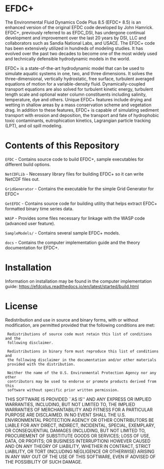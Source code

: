 # EFDC+

The Environmental Fluid Dynamics Code Plus 8.5 (EFDC+ 8.5) is an enhanced version of the original EFDC code developed by John Hamrick.  EFDC+, previously referred to as EFDC_DSI, has undergone continual development and improvement over the last 20 years by DSI, LLC and collaborators such as Sandia National Labs, and USACE.  The EFDC+ code has been extensively utilized in hundreds of modeling studies.  It has evolved over the past two decades to become one of the most widely used and technically defensible hydrodynamic models in the world. 

 
EFDC+ is a state-of-the-art hydrodynamic model that can be used to simulate aquatic systems in one, two, and three dimensions.  It solves the three-dimensional, vertically hydrostatic, free surface, turbulent averaged equations of motion for a variable-density fluid.  Dynamically-coupled transport equations are also solved for turbulent kinetic energy, turbulent length scale and optional water column constituents including salinity, temperature, dye and others.  Unique EFDC+ features include drying and wetting in shallow areas by a mass conservation scheme and vegetation drag.  In addition to these features, EFDC+ is capable of simulating sediment transport with erosion and deposition, the transport and fate of hydrophobic toxic contaminants, eutrophication kinetics, Lagrangian particle tracking (LPT), and oil spill modeling. 


# Contents of this Repository

``EFDC`` - Contains source code to build EFDC+, sample executables for different build options.

``NetCDFLib`` - Necessary library files for building EFDC+ so it can write NetCDF files out.

``GridGenerator`` - Contains the executable for the simple Grid Generator for EFDC+

``GetEFDC`` - Contains source code for building utility that helps extract EFDC+ formatted binary time series data.

``WASP`` - Provides some files necessary for linkage with the WASP code (advanced user feature).

``SampleModels/`` - Contains several sample EFDC+ models.

``docs`` - Contains the computer implementation guide and the theory documentation for EFDC+.

# Installation

Information on installation may be found in the computer implementation guide: https://efdcplus.readthedocs.io/en/latest/started/build.html
		
# License

Redistribution and use in source and binary forms, with or without modification, 
are permitted provided that the following conditions are met:

     Redistributions of source code must retain this list of conditions and the 
     following disclaimer.
  
     Redistributions in binary form must reproduce this list of conditions and 
     the following disclaimer in the documentation and/or other materials 
     provided with the distribution.
  
     Neither the name of the U.S. Environmental Protection Agency nor any other 
     contributors may be used to endorse or promote products derived from this 
     software without specific prior written permission. 

THIS SOFTWARE IS PROVIDED ``AS IS'' AND ANY EXPRESS OR IMPLIED 
WARRANTIES, INCLUDING, BUT NOT LIMITED TO, THE IMPLIED 
WARRANTIES OF MERCHANTABILITY AND FITNESS FOR A PARTICULAR 
PURPOSE ARE DISCLAIMED. IN NO EVENT SHALL THE U.S. ENVIRONMENTAL 
PROTECTION AGENCY OR OTHER CONTRIBUTORS BE LIABLE FOR ANY DIRECT, 
INDIRECT, INCIDENTAL, SPECIAL, EXEMPLARY, OR CONSEQUENTIAL 
DAMAGES (INCLUDING, BUT NOT LIMITED TO, PROCUREMENT OF 
SUBSTITUTE GOODS OR SERVICES; LOSS OF USE, DATA, OR PROFITS; OR 
BUSINESS INTERRUPTION) HOWEVER CAUSED AND ON ANY THEORY OF 
LIABILITY, WHETHER IN CONTRACT, STRICT LIABILITY, OR TORT 
(INCLUDING NEGLIGENCE OR OTHERWISE) ARISING IN ANY WAY OUT OF 
THE USE OF THIS SOFTWARE, EVEN IF ADVISED OF THE POSSIBILITY OF 
SUCH DAMAGE.
